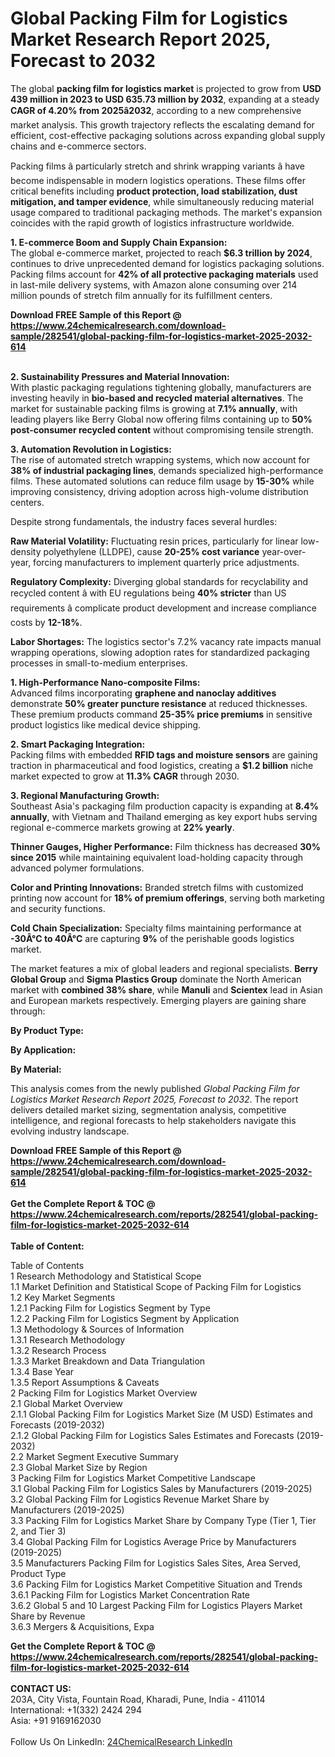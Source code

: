 <h1>Global Packing Film for Logistics Market Research Report 2025, Forecast to 2032</h1><p>The global <strong>packing film for logistics market</strong> is projected to grow from <strong>USD 439 million in 2023 to USD 635.73 million by 2032</strong>, expanding at a steady <strong>CAGR of 4.20% from 2025â2032</strong>, according to a new comprehensive market analysis. This growth trajectory reflects the escalating demand for efficient, cost-effective packaging solutions across expanding global supply chains and e-commerce sectors.</p><p>Packing films â particularly stretch and shrink wrapping variants â have become indispensable in modern logistics operations. These films offer critical benefits including <strong>product protection, load stabilization, dust mitigation, and tamper evidence</strong>, while simultaneously reducing material usage compared to traditional packaging methods. The market's expansion coincides with the rapid growth of logistics infrastructure worldwide.</p><p><strong>1. E-commerce Boom and Supply Chain Expansion:</strong><br>
The global e-commerce market, projected to reach <strong>$6.3 trillion by 2024</strong>, continues to drive unprecedented demand for logistics packaging solutions. Packing films account for <strong>42% of all protective packaging materials</strong> used in last-mile delivery systems, with Amazon alone consuming over 214 million pounds of stretch film annually for its fulfillment centers.</p><div><b>Download FREE Sample of this Report @ 
            <a href="https://www.24chemicalresearch.com/download-sample/282541/global-packing-film-for-logistics-market-2025-2032-614">
            https://www.24chemicalresearch.com/download-sample/282541/global-packing-film-for-logistics-market-2025-2032-614</a></b></div><br><p><strong>2. Sustainability Pressures and Material Innovation:</strong><br>
With plastic packaging regulations tightening globally, manufacturers are investing heavily in <strong>bio-based and recycled material alternatives</strong>. The market for sustainable packing films is growing at <strong>7.1% annually</strong>, with leading players like Berry Global now offering films containing up to <strong>50% post-consumer recycled content</strong> without compromising tensile strength.</p><p><strong>3. Automation Revolution in Logistics:</strong><br>
The rise of automated stretch wrapping systems, which now account for <strong>38% of industrial packaging lines</strong>, demands specialized high-performance films. These automated solutions can reduce film usage by <strong>15-30%</strong> while improving consistency, driving adoption across high-volume distribution centers.</p><p>Despite strong fundamentals, the industry faces several hurdles:</p><p><strong>Raw Material Volatility:</strong> Fluctuating resin prices, particularly for linear low-density polyethylene (LLDPE), cause <strong>20-25% cost variance</strong> year-over-year, forcing manufacturers to implement quarterly price adjustments.</p><p><strong>Regulatory Complexity:</strong> Diverging global standards for recyclability and recycled content â with EU regulations being <strong>40% stricter</strong> than US requirements â complicate product development and increase compliance costs by <strong>12-18%</strong>.</p><p><strong>Labor Shortages:</strong> The logistics sector's 7.2% vacancy rate impacts manual wrapping operations, slowing adoption rates for standardized packaging processes in small-to-medium enterprises.</p><p><strong>1. High-Performance Nano-composite Films:</strong><br>
Advanced films incorporating <strong>graphene and nanoclay additives</strong> demonstrate <strong>50% greater puncture resistance</strong> at reduced thicknesses. These premium products command <strong>25-35% price premiums</strong> in sensitive product logistics like medical device shipping.</p><p><strong>2. Smart Packaging Integration:</strong><br>
Packing films with embedded <strong>RFID tags and moisture sensors</strong> are gaining traction in pharmaceutical and food logistics, creating a <strong>$1.2 billion</strong> niche market expected to grow at <strong>11.3% CAGR</strong> through 2030.</p><p><strong>3. Regional Manufacturing Growth:</strong><br>
Southeast Asia's packaging film production capacity is expanding at <strong>8.4% annually</strong>, with Vietnam and Thailand emerging as key export hubs serving regional e-commerce markets growing at <strong>22% yearly</strong>.</p><p><strong>Thinner Gauges, Higher Performance:</strong> Film thickness has decreased <strong>30% since 2015</strong> while maintaining equivalent load-holding capacity through advanced polymer formulations.</p><p><strong>Color and Printing Innovations:</strong> Branded stretch films with customized printing now account for <strong>18% of premium offerings</strong>, serving both marketing and security functions.</p><p><strong>Cold Chain Specialization:</strong> Specialty films maintaining performance at <strong>-30Â°C to 40Â°C</strong> are capturing <strong>9%</strong> of the perishable goods logistics market.</p><p>The market features a mix of global leaders and regional specialists. <strong>Berry Global Group</strong> and <strong>Sigma Plastics Group</strong> dominate the North American market with <strong>combined 38% share</strong>, while <strong>Manuli</strong> and <strong>Scientex</strong> lead in Asian and European markets respectively. Emerging players are gaining share through:</p><p><strong>By Product Type:</strong></p><p><strong>By Application:</strong></p><p><strong>By Material:</strong></p><p>This analysis comes from the newly published <em>Global Packing Film for Logistics Market Research Report 2025, Forecast to 2032</em>. The report delivers detailed market sizing, segmentation analysis, competitive intelligence, and regional forecasts to help stakeholders navigate this evolving industry landscape.</p><div><b>Download FREE Sample of this Report @ 
            <a href="https://www.24chemicalresearch.com/download-sample/282541/global-packing-film-for-logistics-market-2025-2032-614">
            https://www.24chemicalresearch.com/download-sample/282541/global-packing-film-for-logistics-market-2025-2032-614</a></b></div><br><div><b>Get the Complete Report & TOC @ 
            <a href="https://www.24chemicalresearch.com/reports/282541/global-packing-film-for-logistics-market-2025-2032-614">
            https://www.24chemicalresearch.com/reports/282541/global-packing-film-for-logistics-market-2025-2032-614</a></b></div><br>
            <b>Table of Content:</b><p>Table of Contents<br />
1 Research Methodology and Statistical Scope<br />
1.1 Market Definition and Statistical Scope of Packing Film for Logistics<br />
1.2 Key Market Segments<br />
1.2.1 Packing Film for Logistics Segment by Type<br />
1.2.2 Packing Film for Logistics Segment by Application<br />
1.3 Methodology & Sources of Information<br />
1.3.1 Research Methodology<br />
1.3.2 Research Process<br />
1.3.3 Market Breakdown and Data Triangulation<br />
1.3.4 Base Year<br />
1.3.5 Report Assumptions & Caveats<br />
2 Packing Film for Logistics Market Overview<br />
2.1 Global Market Overview<br />
2.1.1 Global Packing Film for Logistics Market Size (M USD) Estimates and Forecasts (2019-2032)<br />
2.1.2 Global Packing Film for Logistics Sales Estimates and Forecasts (2019-2032)<br />
2.2 Market Segment Executive Summary<br />
2.3 Global Market Size by Region<br />
3 Packing Film for Logistics Market Competitive Landscape<br />
3.1 Global Packing Film for Logistics Sales by Manufacturers (2019-2025)<br />
3.2 Global Packing Film for Logistics Revenue Market Share by Manufacturers (2019-2025)<br />
3.3 Packing Film for Logistics Market Share by Company Type (Tier 1, Tier 2, and Tier 3)<br />
3.4 Global Packing Film for Logistics Average Price by Manufacturers (2019-2025)<br />
3.5 Manufacturers Packing Film for Logistics Sales Sites, Area Served, Product Type<br />
3.6 Packing Film for Logistics Market Competitive Situation and Trends<br />
3.6.1 Packing Film for Logistics Market Concentration Rate<br />
3.6.2 Global 5 and 10 Largest Packing Film for Logistics Players Market Share by Revenue<br />
3.6.3 Mergers & Acquisitions, Expa</p><div><b>Get the Complete Report & TOC @ 
            <a href="https://www.24chemicalresearch.com/reports/282541/global-packing-film-for-logistics-market-2025-2032-614">
            https://www.24chemicalresearch.com/reports/282541/global-packing-film-for-logistics-market-2025-2032-614</a></b></div><br><b>CONTACT US:</b><br>
            203A, City Vista, Fountain Road, Kharadi, Pune, India - 411014<br>
            International: +1(332) 2424 294<br>
            Asia: +91 9169162030 <br><br>
            Follow Us On LinkedIn: <a href="https://www.linkedin.com/company/24chemicalresearch/">24ChemicalResearch LinkedIn</a>